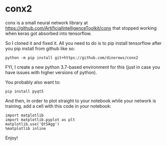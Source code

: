 # conx2
conx is a small neural network library at https://github.com/ArtificialIntelligenceToolkit/conx that stopped working when keras got absorbed into tensorflow. 

So I cloned it and fixed it. All you need to do is to pip install tensorflow after you pip install from github like so:
```
python -m pip install git+https://github.com/dinorows/conx2
```

FYI, I create a new python 3.7-based environment for this (just in case you have issues with higher versions of python).

You probably also want to:
```
pip install pyqt5
```

And then, in order to plot straight to your notebook while your network is training, add a cell with this code in your notebook:
```
import matplotlib
import matplotlib.pyplot as plt
matplotlib.use('Qt5Agg')
%matplotlib inline
```

Enjoy!


